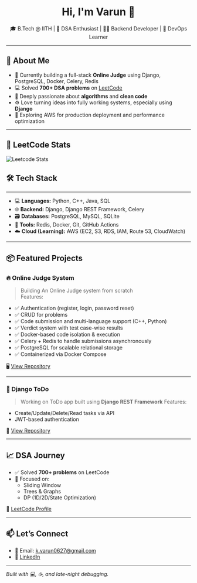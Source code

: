 <h1 align="center">Hi, I'm Varun 👋</h1>

<p align="center">
🎓 B.Tech @ IITH | 🧠 DSA Enthusiast | 🧑‍💻 Backend Developer | 🚀 DevOps Learner  
</p>

---

## 🚀 About Me

- 🔭 Currently building a full-stack **Online Judge** using Django, PostgreSQL, Docker, Celery, Redis  
- 💻 Solved **700+ DSA problems** on [LeetCode](https://leetcode.com/vk272006)
- 🧩 Deeply passionate about **algorithms** and **clean code**
- ⚙️ Love turning ideas into fully working systems, especially using **Django**
- 🌱 Exploring AWS for production deployment and performance optimization

---
## 🧠 LeetCode Stats

![Leetcode Stats](https://leetcard.jacoblin.cool/kvarun0627?theme=dark&font=Baloo&ext=contest)
## 🛠️ Tech Stack
---

- 💻 **Languages:** Python, C++, Java, SQL
- 🌐 **Backend:** Django, Django REST Framework, Celery
- 🗃️ **Databases:** PostgreSQL, MySQL, SQLite
- 🧰 **Tools:** Redis, Docker, Git, GitHub Actions
- ☁️ **Cloud (Learning):** AWS (EC2, S3, RDS, IAM, Route 53, CloudWatch)

---

## 📦 Featured Projects

### 🔥 Online Judge System
> Building An Online Judge system from scratch  
> Features:  
- ✅ Authentication (register, login, password reset)  
- ✅ CRUD for problems  
- ✅ Code submission and multi-language support (C++, Python)  
- ✅ Verdict system with test case-wise results  
- ✅ Docker-based code isolation & execution  
- ✅ Celery + Redis to handle submissions asynchronously  
- ✅ PostgreSQL for scalable relational storage  
- ✅ Containerized via Docker Compose  

🖥️ [View Repository](https://github.com/kvarun0627/OJ-Project)

---

### 📝 Django ToDo
> Working on ToDo app built using **Django REST Framework**
> Features:
- Create/Update/Delete/Read tasks via API
- JWT-based authentication

🔗 [View Repository](https://github.com/kvarun0627/TO-DO-using-DRF)

---

## 📈 DSA Journey

- ✅ Solved **700+ problems** on LeetCode  
- 🧠 Focused on:
  - Sliding Window
  - Trees & Graphs
  - DP (1D/2D/State Optimization)

📘 [LeetCode Profile](https://leetcode.com/vk272006)

---

## 📫 Let’s Connect

- 📧 Email: k.varun0627@gmail.com  
- 💼 [LinkedIn](https://www.linkedin.com/in/vk2705)

---

*Built with 💻, ☕, and late-night debugging.*
